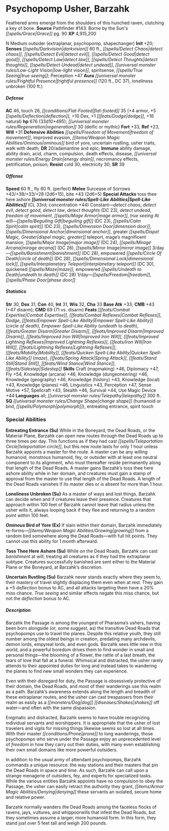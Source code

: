﻿---
cssclass: [monsters]
title1: Psychopomp Usher, Barzahk
desc_short: Feathered arms emerge from the shoulders of this hunched raven, clutching
  a key of bone.
title2: Barzahk
CR: 28
sources:
- name: "Pathfinder #143: Borne by the Sun's Grace"
  page: 90
  link: https://paizo.com/products/btq01vyh
XP: 4915200
alignment: N
size: Medium
type: outsider
subtypes:
- extraplanar
- psychopomp
- shapechanger
initiative:
  bonus: 20
senses:
  darkvision: 60
  detect chaos: true
  detect evil: true
  detect good: true
  detect law: true
  detect thoughts: true
  detect undead: true
  low-light vision: true
  spiritsense: true
  true seeing: true
auras:
- name: frightful presence
  radius: 120
  DC: 37
- name: loneliness unbroken
  radius: 100
AC:
  AC: 46
  touch: 26
  flat_footed: 35
  components:
    armor: 4
    deflection: 5
    dex: 10
    dodge: 1
    natural: 16
HP:
  HP: 676
  long: 33d10+495
  regeneration: 30
  regeneration_weakness: deific or mythic
saves:
  fort: 33
  ref: 23
  will: 31
defensive_abilities:
- freedom of movement
- improved evasion
- ominous bird of yore
- uncertain rustling
- usher traits
- walk with death
DR:
- amount: 20
  weakness: adamantine and epic
immunities:
- ability damage
- ability drain
- acid
- charm
- compulsion
- death effects
- disease
- energy drain
- necromancy effects
- petrification
- poison
resistances:
  cold: 30
  electricity: 30
SR: 39
speeds:
  base: 60
  fly: 60
  fly_maneuverability: perfect
attacks:
  melee:
  - - text: Surcease of Sorrows +43/+38/+33/+28 (2d6+15)
      entries:
      - - damage: 2d6+15
      attack: Surcease of Sorrows
      bonus:
      - 43
      - 38
      - 33
      - 28
    - text: bite +43 (2d6+5)
      entries:
      - - damage: 2d6+5
      attack: bite
      bonus:
      - 43
  special:
  - toss thee here ashore
spell_like_abilities:
  entries:
  - name: detect chaos
    source: default
    freq: Constant
  - name: detect evil
    source: default
    freq: Constant
  - name: detect good
    source: default
    freq: Constant
  - name: detect law
    source: default
    freq: Constant
  - name: detect thoughts
    source: default
    freq: Constant
    DC: 23
  - name: detect undead
    source: default
    freq: Constant
  - name: freedom of movement
    source: default
    freq: Constant
  - name: mage armor
    source: default
    freq: Constant
  - name: true seeing
    source: default
    freq: Constant
  - name: beguiling gift
    source: default
    freq: At will
    DC: 23
  - name: calm spirit
    source: default
    freq: At will
    DC: 23
  - is_mythic_spell: true
    name: dimension door
    source: default
    freq: At will
  - name: dimensional anchor
    source: default
    freq: At will
  - name: greater dispel magic
    source: default
    freq: At will
  - name: greater teleport
    source: default
    freq: At will
  - name: mage's magnificent mansion
    source: default
    freq: At will
  - name: major image
    source: default
    freq: At will
    DC: 24
  - name: mirage arcana
    source: default
    freq: At will
    DC: 26
  - is_mythic_spell: true
    name: mirror image
    source: default
    freq: At will
  - name: banishment
    source: default
    freq: 3/day
    DC: 28
  - name: empowered circle of death
    source: default
    freq: 3/day
    DC: 28
  - name: dimensional lock
    source: default
    freq: 3/day
  - name: interplanetary teleport
    source: default
    freq: 3/day
    DC: 30
  - name: quickened maze
    source: default
    freq: 3/day
  - name: empowered undeath to death
    source: default
    freq: 3/day
    DC: 28
  - name: freedom
    source: default
    freq: 1/day
  - name: phase door
    source: default
    freq: 1/day
  sources:
  - name: default
    CL: 33
    concentration: 44
ability_scores:
  STR: 30
  DEX: 31
  CON: 40
  INT: 31
  WIS: 32
  CHA: 33
BAB: 33
CMB: 43
CMB_other: +47 disarm
CMD: 69
CMD_other: 71 vs. disarm
feats:
- name: Combat Expertise
- name: Combat Reflexes
- name: Dodge
- name: Empower Spell-Like Ability (circle of death)
- name: Empower Spell-Like Ability (undeath to death)
- name: Greater Disarm
- name: Improved Disarm
- name: Improved Iron Will
- name: Improved Lightning Reflexes
- name: Iron Will
- name: Lightning Reflexes
- name: Mobility
- name: Quicken Spell-Like Ability (maze)
- name: Spring Attack
- name: Stand Still
- name: Wind Stance
- name: Sidestep
skills:
  Craft (mapmaking): 46
  Diplomacy: 47
  Fly: 54
  Knowledge (arcana): 46
  Knowledge (dungeoneering): 46
  Knowledge (geography): 46
  Knowledge (history): 43
  Knowledge (local): 43
  Knowledge (planes): 46
  Linguistics: 43
  Perception: 47
  Sense Motive: 57
  Spellcraft: 43
  Stealth: 46
  Survival: 44
  Use Magic Device: 44
languages:
- all
- telepathy 300 ft.
special_qualities:
- change shape (humanoid or bird, polymorph)
- entreating entrance
- spirit touch
special_abilities:
  Entreating Entrance (Su): While in the Boneyard, the Dead Roads, or the Material
    Plane, Barzahk can open new routes through the Dead Roads up to three times per
    day. This functions as if they had cast teleportation circle, but this new route
    lasts for only 1 hour unless Barzahk appoints a master for the route. A master
    can be any willing humanoid, monstrous humanoid, fey, or outsider with at least
    one neutral component to its alignment, who must thereafter reside permanently
    along that length of the Dead Roads. A master gains Barzahk's toss thee here ashore
    ability while in her domain, and creatures must gain a stamp of approval from
    the master to use that length of the Dead Roads. A length of the Dead Roads vanishes
    if its master dies or is absent for more than 1 hour.
  Loneliness Unbroken (Su): As a master of ways and lost things, Barzahk can decide
    when and if creatures leave their presence. Creatures that approach within 100
    feet of Barzahk cannot leave that radius unless the usher wills it, always looping
    back if they flee and returning to a random point within 100 feet.
  Ominous Bird of Yore (Ex): If slain within their domain, Barzahk immediately re-forms-growing
    from a random bird somewhere along the Dead Roads-with full hit points. They cannot
    use this ability for 1 month afterward.
  Toss Thee Here Ashore (Su): While on the Dead Roads, Barzahk can cast banishment
    at will, treating all creatures as if they had the extraplanar subtype. Creatures
    successfully banished are sent either to the Material Plane or the Boneyard, at
    Barzahk's discretion.
  Uncertain Rustling (Su): Barzahk never stands exactly where they seem to, their
    mastery of travel slightly displacing them even when at rest. They gain a +5 deflection
    bonus to AC, and all attacks targeting them have a 20% miss chance. True seeing
    and similar effects negate this miss chance, but not the deflection bonus to AC.
desc_long: |-
  Barzahk the Passage is among the youngest of Pharasma's ushers, having been born alongside (or, some suggest, as) the transitive Dead Roads that psychopomps use to travel the planes. Despite this relative youth, they still number among the oldest beings in creation, predating many archdevils, demon lords, empyreal lords, and even gods. Barzahk sees little new in this world, and a powerful boredom drives them to find wonder in small and personal things-the blooming of a flower, the rattle of a last breath, the tears of love that fall at a funeral. Whimsical and distracted, the usher rarely attends to their appointed duties for long and instead takes to wandering the planes to find new small wonders they can experience.

   Even with their disregard for duty, the Passage is obsessively protective of their domain, the Dead Roads, and most of their wanderings use this realm as a path. Barzahk's awareness extends along the length and breadth of these extraplanar routes, and the usher can cast trespassers from their realm as easily as a dog shakes off water-and often with the same dispassion.

   Enigmatic and distracted, Barzahk seems to have trouble recognizing individual servants and worshippers. It is appropriate that the usher of lost travelers and vigils for missing things likewise seems so lost at all times. With their master prone to long wanderings, those psychopomps who serve under the Passage enjoy an unprecedented level of freedom in how they carry out their duties, with many even establishing their own small domains like more powerful outsiders.

   In addition to the usual army of attendant psychopomps, Barzahk commands a unique resource: the way stations and their masters that pin the Dead Roads in space and time. As such, Barzahk can call upon a strange menagerie of outsiders, fey, and experts for specialized tasks. While the various entities Barzahk appoints have no compulsion to obey the Passage, the usher can easily retract the authority they grant, denying these servants an isolated, secure home and relative power.

   Barzahk normally wanders the Dead Roads among the faceless flocks of ravens, jays, vultures, and whippoorwills that infest the Dead Roads, but they sometimes assume a larger, more humanoid form. In this form, they stand just over 5 feet tall and weigh 200 pounds.

---

# Psychopomp Usher, Barzahk
Feathered arms emerge from the shoulders of this hunched raven, clutching a key of bone.
**Source** Pathfinder #143: Borne by the Sun's _[[spells/Grace|Grace]]_ pg. 90
**XP** 4,915,200

N Medium outsider (extraplanar, psychopomp, shapechanger)
**Init** +20; **Senses** _[[spells/Darkvision|darkvision]]_ 60 ft., _[[spells/Detect Chaos|detect chaos]]_, _[[spells/Detect Evil|detect evil]]_, _[[spells/Detect Good|detect good]]_, _[[spells/Detect Law|detect law]]_, _[[spells/Detect Thoughts|detect thoughts]]_, _[[spells/Detect Undead|detect undead]]_, _[[universal monster rules/Low-Light Vision|low-light vision]]_, spiritsense, _[[spells/True Seeing|true seeing]]_; Perception +47
**Aura** _[[universal monster rules/Frightful Presence|frightful presence]]_ (120 ft., DC 37), loneliness unbroken (100 ft.)

##### Defense

**AC** 46, touch 26, _[[conditions/Flat-Footed|flat-footed]]_ 35 (+4 armor, +5 _[[spells/Deflection|deflection]]_, +10 Dex, +1 _[[feats/Dodge|dodge]]_, +16 natural)
**hp** 676 (33d10+495); _[[universal monster rules/Regeneration|regeneration]]_ 30 (deific or mythic)
**Fort** +33, **Ref** +23, **Will** +31
**Defensive Abilities** _[[spells/Freedom of Movement|freedom of movement]]_, improved evasion, _[[items/Weapon Magic Abilities/Ominous|ominous]]_ bird of yore, uncertain rustling, usher traits, walk with death; **DR** 20/adamantine and epic; **Immune** ability damage, ability drain, acid, charm, compulsion, death effects, disease, _[[universal monster rules/Energy Drain|energy drain]]_, necromancy effects, petrification, poison; **Resist** cold 30, electricity 30; **SR** 39

##### Offense
**Speed** 60 ft., fly 60 ft. (perfect)
**Melee** Surcease of Sorrows +43/+38/+33/+28 (2d6+15), bite +43 (2d6+5)
**Special Attacks** toss thee here ashore
**_[[universal monster rules/Spell-Like Abilities|Spell-Like Abilities]]_** (CL 33rd; concentration +44)
Constant—_detect chaos_, _detect evil_, _detect good_, _detect law_, _detect thoughts_ (DC 23), _detect undead_, _freedom of movement_, _[[spells/Mage Armor|mage armor]]_, _true seeing_ 
At will—_[[spells/Beguiling Gift|beguiling gift]]_ (DC 23), _[[spells/Calm Spirit|calm spirit]]_ (DC 23), _[[spells/Dimension Door|dimension door]]_, _[[spells/Dimensional Anchor|dimensional anchor]]_, greater _[[spells/Dispel Magic, Greater|dispel magic, greater]]_ teleport, mage’s magnificent mansion, _[[spells/Major Image|major image]]_ (DC 24), _[[spells/Mirage Arcana|mirage arcana]]_ (DC 26), _[[spells/Mirror Image|mirror image]]_ 
3/day—_[[spells/Banishment|banishment]]_ (DC 28), empowered _[[spells/Circle Of Death|circle of death]]_ (DC 28), _[[spells/Dimensional Lock|dimensional lock]]_, _[[spells/Interplanetary Teleport|interplanetary teleport]]_ (DC 30), quickened _[[spells/Maze|maze]]_, empowered _[[spells/Undeath to Death|undeath to death]]_ (DC 28)
 1/day—_[[spells/Freedom|freedom]]_, _[[spells/Phase Door|phase door]]_

##### Statistics
**Str** 30, **Dex** 31, **Con** 40, **Int** 31, **Wis** 32, **Cha** 33
**Base Atk** +33; **CMB** +43 (+47 disarm); **CMD** 69 (71 vs. disarm)
**Feats** _[[feats/Combat Expertise|Combat Expertise]]_, _[[feats/Combat Reflexes|Combat Reflexes]]_, _Dodge_, _[[feats/Empower Spell-Like Ability|Empower Spell-Like Ability]]_ (_circle of death_), _Empower Spell-Like Ability_ (_undeath to death_), _[[feats/Greater Disarm|Greater Disarm]]_, _[[feats/Improved Disarm|Improved Disarm]]_, _[[feats/Improved Iron Will|Improved Iron Will]]_, _[[feats/Improved Lightning Reflexes|Improved Lightning Reflexes]]_, _[[feats/Iron Will|Iron Will]]_, _[[feats/Lightning Reflexes|Lightning Reflexes]]_, _[[feats/Mobility|Mobility]]_, _[[feats/Quicken Spell-Like Ability|Quicken Spell-Like Ability]]_ (_maze_), _[[feats/Spring Attack|Spring Attack]]_, _[[feats/Stand Still|Stand Still]]_, _[[feats/Wind Stance|Wind Stance]]_, _[[feats/Sidestep|Sidestep]]_
**Skills** Craft (mapmaking) +46, Diplomacy +47, Fly +54, Knowledge (arcana) +46, Knowledge (dungeoneering) +46, Knowledge (geography) +46, Knowledge (history) +43, Knowledge (local) +43, Knowledge (planes) +46, Linguistics +43, Perception +47, Sense Motive +57, Spellcraft +43, Stealth +46, Survival +44, Use Magic Device +44
**Languages** all; _[[universal monster rules/Telepathy|telepathy]]_ 300 ft.
**SQ** _[[universal monster rules/Change Shape|change shape]]_ (humanoid or bird, _[[spells/Polymorph|polymorph]]_), entreating entrance, spirit touch

### Special Abilities

**Entreating Entrance (Su)** While in the Boneyard, the Dead Roads, or the Material Plane, Barzahk can open new routes through the Dead Roads up to three times per day. This functions as if they had cast _[[spells/Teleportation Circle|teleportation circle]]_, but this new route lasts for only 1 hour unless Barzahk appoints a master for the route. A master can be any willing humanoid, monstrous humanoid, fey, or outsider with at least one neutral component to its alignment, who must thereafter reside permanently along that length of the Dead Roads. A master gains Barzahk’s toss thee here ashore ability while in her domain, and creatures must gain a stamp of approval from the master to use that length of the Dead Roads. A length of the Dead Roads vanishes if its master dies or is absent for more than 1 hour.

**Loneliness Unbroken (Su)** As a master of ways and lost things, Barzahk can decide when and if creatures leave their presence. Creatures that approach within 100 feet of Barzahk cannot leave that radius unless the usher wills it, always looping back if they flee and returning to a random point within 100 feet.

**_Ominous_ Bird of Yore (Ex)** If slain within their domain, Barzahk immediately re-forms—_[[items/Weapon Magic Abilities/Growing|growing]]_ from a random bird somewhere along the Dead Roads—with full hit points. They cannot use this ability for 1 month afterward.

**Toss Thee Here Ashore (Su)** While on the Dead Roads, Barzahk can cast _banishment_ at will, treating all creatures as if they had the extraplanar subtype. Creatures successfully banished are sent either to the Material Plane or the Boneyard, at Barzahk’s discretion.

**Uncertain Rustling (Su)** Barzahk never stands exactly where they seem to, their mastery of travel slightly displacing them even when at rest. They gain a +5 _deflection_ bonus to AC, and all attacks targeting them have a 20% miss chance. _True seeing_ and similar effects negate this miss chance, but not the _deflection_ bonus to AC.

##### Description

Barzahk the Passage is among the youngest of Pharasma’s ushers, having been born alongside (or, some suggest, as) the transitive Dead Roads that psychopomps use to travel the planes. Despite this relative youth, they still number among the oldest beings in creation, predating many archdevils, demon lords, empyreal lords, and even gods. Barzahk sees little new in this world, and a powerful boredom drives them to find wonder in small and personal things—the blooming of a flower, the rattle of a last breath, the tears of love that fall at a funeral. Whimsical and distracted, the usher rarely attends to their appointed duties for long and instead takes to wandering the planes to find new small wonders they can experience.

Even with their disregard for duty, the Passage is obsessively protective of their domain, the Dead Roads, and most of their wanderings use this realm as a path. Barzahk’s awareness extends along the length and breadth of these extraplanar routes, and the usher can cast trespassers from their realm as easily as a _[[monsters/Dog|dog]]_ _[[diseases/Shakes|shakes]]_ off water—and often with the same dispassion.

Enigmatic and distracted, Barzahk seems to have trouble recognizing individual servants and worshippers. It is appropriate that the usher of lost travelers and vigils for missing things likewise seems so lost at all times. With their master _[[conditions/Prone|prone]]_ to long wanderings, those psychopomps who serve under the Passage enjoy an unprecedented level of _freedom_ in how they carry out their duties, with many even establishing their own small domains like more powerful outsiders.

In addition to the usual army of attendant psychopomps, Barzahk commands a unique resource: the way stations and their masters that pin the Dead Roads in space and time. As such, Barzahk can call upon a strange menagerie of outsiders, fey, and experts for specialized tasks. While the various entities Barzahk appoints have no compulsion to obey the Passage, the usher can easily retract the authority they grant, _[[items/Armor Magic Abilities/Denying|denying]]_ these servants an isolated, secure home and relative power.

Barzahk normally wanders the Dead Roads among the faceless flocks of ravens, jays, vultures, and whippoorwills that infest the Dead Roads, but they sometimes assume a larger, more humanoid form. In this form, they stand just over 5 feet tall and weigh 200 pounds.